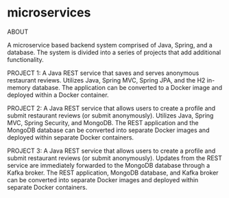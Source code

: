 # microservices

ABOUT

A microservice based backend system comprised of Java, Spring, and a database. The system is divided into a series of projects
that add additional functionality.


PROJECT 1:
A Java REST service that saves and serves anonymous restaurant reviews. Utilizes Java, Spring MVC, Spring JPA, and the H2 in-memory database. The application
can be converted to a Docker image and deployed within a Docker container.

PROJECT 2:
A Java REST service that allows users to create a profile and submit restaurant reviews (or submit anonymously). Utilizes Java, Spring MVC, Spring Security, and MongoDB. The REST application and the MongoDB database can be converted into separate Docker images and deployed within separate Docker containers.

PROJECT 3:
A Java REST service that allows users to create a profile and submit restaurant reviews (or submit anonymously). Updates from the REST service are immediately forwarded 
to the MongoDB database through a Kafka broker. The REST application, MongoDB database, and Kafka broker can be converted into separate Docker images and deployed within separate Docker containers.
